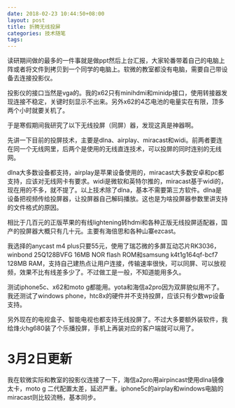 ```yaml
---
date: 2018-02-23 10:44:50+08:00
layout: post
title: 折腾无线投屏
categories: 技术随笔
tags: 
---
```


读研期间做的最多的一件事就是做ppt然后上台汇报，大家轮番带着自己的电脑上阵或者将文件到拷贝到一个同学的电脑上。软微的教室都没有电脑，需要自己带设备去连接投影仪。

投影仪的接口当然是vga的。我的x62只有minihdmi和minidp接口，使用转接器发现连接不稳定，关键时刻显示不出来。另外x62的4芯电池的电量实在有限，顶多两个小时就要关机了。

于是寒假期间我研究了以下无线投屏（同屏）器，发现这真是神器啊。

先讲一下目前的投屏技术，主要是dlna、airplay、miracast和widi。前两者要连在同一个无线网里，后两个是使用的无线直连技术，可以投屏的同时连别的无线网。

dlna大多数设备都支持，airplay是苹果设备使用的，miracast大多数安卓和pc都支持，应该对无线网卡有要求。widi是微软和英特尔推的，miracast基于widi的，现在用的不多，就不提了。以上技术除了dlna，基本不需要第三方软件。dlna是设备把视频传给投屏器，让投屏器自己解码播放。这也是为啥投屏器参数里讲支持的文件格式的原因。

相比于几百元的正版苹果的有线lightening转hdmi和各种正版无线投屏适配器，国产的投屏器大概只有几十元。主要有海倍思和各种山寨ezcast。

我选择的anycast m4 plus只要55元，使用了瑞芯微的多屏互动芯片RK3036，winbond 25Q128BVFG 16MB NOR flash ROM和samsung k4t1g164qf-bcf7 128MB RAM，支持自己建热点让用户连接，传输速率很快，可以同屏、可以放视频，效果不比有线差多少了。不过做工是一般，不知道能用多久。

测试iphone5c、x62和moto g都能用。yota和海信a2pro因为双屏貌似用不了。我还测试了windows phone，htc8x的硬件并不支持投屏，应该只有少数wp设备支持。

另外现在的电视盒子、智能电视也都支持无线投屏了。不过大多要额外装软件，我给烽火hg680装了个乐播投屏，手机上再装对应的客户端就可以用了。

# 3月2日更新

我在软微实际和教室的投影仪连接了一下，海信a2pro用airpincast使用dlna镜像太卡，moto g 二代配置太差，延迟严重。iphone5c的airplay和windows电脑的miracast则比较流畅，基本同步。